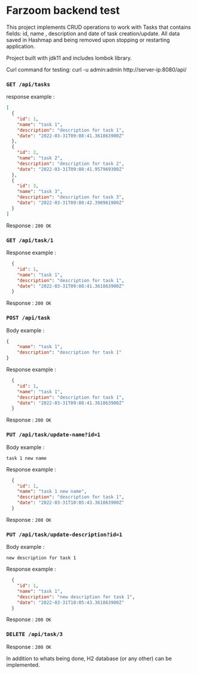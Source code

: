 # Farzoom backend test

This project implements CRUD operations to work with Tasks that contains fields: id, name , description and date of task
creation/update. All data saved in Hashmap and being removed upon stopping or restarting application.

Project built with jdk11 and includes lombok library.

Curl command for testing: curl -u admin:admin http://server-ip:8080/api/

### `GET /api/tasks`

response example :

```json
[
  {
    "id": 1,
    "name": "task 1",
    "description": "description for task 1",
    "date": "2022-03-31T09:08:41.361863900Z"
  },
  {
    "id": 2,
    "name": "task 2",
    "description": "description for task 2",
    "date": "2022-03-31T09:08:41.957969300Z"
  },
  {
    "id": 3,
    "name": "task 3",
    "description": "description for task 3",
    "date": "2022-03-31T09:08:42.390961900Z"
  }
]
```

Response : `200 OK`

### `GET /api/task/1`

Response example :

```json
  {
    "id": 1,
    "name": "task 1",
    "description": "description for task 1",
    "date": "2022-03-31T09:08:41.361863900Z"
  }
```

Response : `200 OK`

### `POST /api/task`

Body example :

```json
{
	"name": "task 1",
	"description": "description for task 1"
}
```

Response example :

```json
  {
    "id": 1,
    "name": "task 1",
    "description": "description for task 1",
    "date": "2022-03-31T09:08:41.361863900Z"
  }
```

Response : `200 OK`

### `PUT /api/task/update-name?id=1`

Body example :

```
task 1 new name
```

Response example :

```json
  {
    "id": 1,
    "name": "task 1 new name",
    "description": "description for task 1",
    "date": "2022-03-31T10:05:43.361863900Z"
  }
```

Response : `200 OK`

### `PUT /api/task/update-description?id=1`

Body example :

```
new description for task 1
```

Response example :

```json
  {
    "id": 1,
    "name": "task 1",
    "description": "new description for task 1",
    "date": "2022-03-31T10:05:43.361863900Z"
  }
```

Response : `200 OK`

### `DELETE /api/task/3`

Response : `200 OK`


In addition to whats being done, H2 database (or any other) can be implemented. 